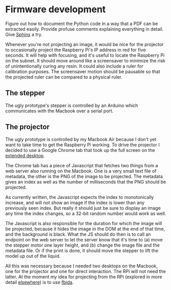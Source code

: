 Firmware development
==

Figure out how to document the Python code in a way that a PDF can be extracted easily. Provide profuse
comments explaining everything in detail. Give [Sphinx](http://sphinx-doc.org/tutorial.html) a try.

Whenever you're not projecting an image, it would be nice for the projector to occasionally project the
Raspberry Pi's IP address in red for five seconds. It will help with focusing, and it's
useful to locate the Raspberry Pi on the subnet. It should move around like a screensaver to
minimize the risk of unintentionally curing any resin. It could also include a ruler for calibration
purposes. The screensaver motion should be pausable so that the projected ruler can be compared to a
physical ruler.

The stepper
--

The ugly prototype's stepper is controlled by an Arduino which communicates with the Macbook over a
serial port.

The projector
--

The ugly prototype is controlled by my Macbook Air because I don't yet want to take time to get the
Raspberry Pi working. To drive the projector I decided to use a Google Chrome tab that took up the full
screen on the [extended desktop](http://support.apple.com/kb/HT5019).

The Chrome tab has a piece of Javascript that fetches two things from a web server also running on the
Macbook. One is a very small text file of metadata, the other is the PNG of the image to be projected.
The metadata gives an index as well as the number of milliseconds that the PNG should be projected.

As currently written, the Javascript expects the index to monotonically increase, and will not show an
image if the index is lower than any previously seen index. But really it should just be sure to display
an image any time the index changes, so a 32-bit random number would work as well.

The Javascript is also responsible for the duration for which the image will be projected, because it
hides the image in the DOM at the end of that time, and the background is black. What the JS should do
then is to call an endpoint on the web server to let the server know that it's time to (a) move the
stepper motor one layer height, and (b) change the image file and the metadata file. Or if the print
is done, it should move the stepper to lift the model up out of the liquid.

All this was necessary because I needed two desktops on the Macbook, one for the projector and one for
direct interaction. The RPi will not need the latter. At the moment my idea for projecting from the RPi
(explored in more detail [elsewhere](https://github.com/wware/fbida/blob/master/README.md)) is to use
[fbida](https://www.kraxel.org/blog/linux/fbida/).
